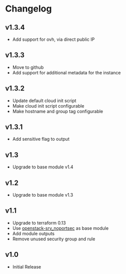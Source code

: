 # Changelog

## v1.3.4

- Add support for ovh, via direct public IP

## v1.3.3

- Move to github
- Add support for additional metadata for the instance

## v1.3.2

- Update default cloud init script
- Make cloud init script configurable
- Make hostname and group tag configurable

## v1.3.1

- Add sensitive flag to output

## v1.3

- Upgrade to base module v1.4

## v1.2

- Upgrade to base module v1.3

## v1.1

- Upgrade to terraform 0.13
- Use [openstack-srv_noportsec](https://github.com/ait-cs-IaaS/terraform-openstack-srv_noportsec) as base module
- Add module outputs
- Remove unused security group and rule

## v1.0

- Initial Release
